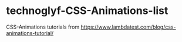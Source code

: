 # technoglyf-CSS-Animations-list
CSS-Animations
tutorials from https://www.lambdatest.com/blog/css-animations-tutorial/
